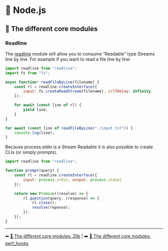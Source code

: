 # 🐢 Node.js

## 🌟 The different core modules

### Readline

The [readline](https://nodejs.org/api/readline.html#readline_readline) module will allow you to consume “Readable” type Streams line by line. For example if you want to read a file line by line:

```js
import readline from "readline";
import fs from "fs";

async function* readFileByLine(filename) {
    const rl = readline.createInterface({
        input: fs.createReadStream(filename), crlfDelay: Infinity,
    });

    for await (const line of rl) {
        yield line;
    }
}

for await (const line of readFileByLine("./input.txt")) {
    console.log(line);
}
```

Because process.stdin is a Stream Readable it is also possible to create CLIs (or simply prompts).

```js
import readline from "readline";

function prompt(query) {
    const rl = readline.createInterface({
        input: process.stdin, output: process.stdout
    });

    return new Promise((resolve) => {
        rl.question(query, (response) => {
            rl.close();
            resolve(reponse);
        });
    });
}
```

---

⬅️ [🌟 The different core modules: Zlib](./zlib.md) |
➡️ [🌟 The different core modules: perf_hooks](./perf_hooks.md)
